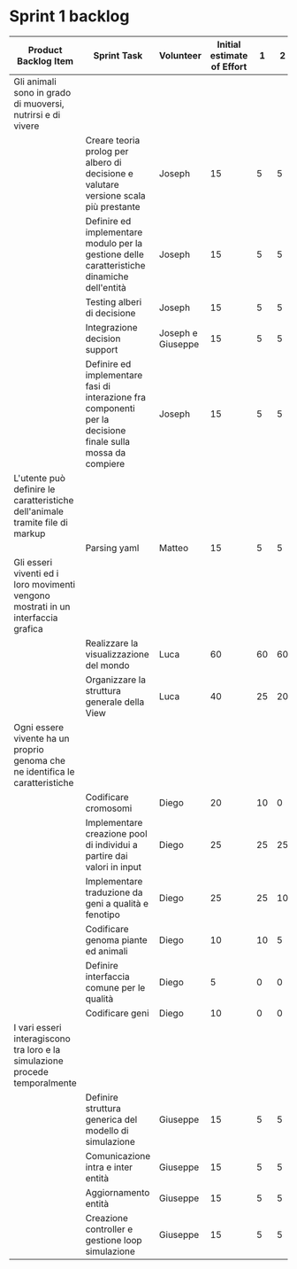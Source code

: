 # Sprint 1 backlog

| Product Backlog Item | Sprint Task                                                                    	 | Volunteer | Initial estimate of Effort | 1 | 2 | 3 | 4 | 5 | 6 |
|----------|-----------------------------------------------------------------------------|--------------------|-----------------------|---|---|---|---|---|---|
| Gli animali sono in grado di muoversi, nutrirsi e di vivere
|         | Creare teoria prolog per albero di decisione e valutare versione scala più prestante | Joseph | 15 | 5 | 5 | 0 | 0 | 0 | 0 |
|         | Definire ed implementare modulo per la gestione delle caratteristiche dinamiche dell'entità| Joseph | 15 | 5 | 5 | 0 | 0 | 0 | 0 |
|         | Testing alberi di decisione | Joseph | 15 | 5 | 5 | 0 | 0 | 0 | 0 |
|         | Integrazione decision support | Joseph e Giuseppe | 15 | 5 | 5 | 0 | 0 | 0 | 0 |
|         | Definire ed implementare fasi di interazione fra componenti per la decisione finale sulla mossa da compiere| Joseph | 15 | 5 | 5 | 0 | 0 | 0 | 0 |
| L'utente può definire le caratteristiche dell'animale tramite file di markup
|         | Parsing yaml| Matteo | 15 | 5 | 5 | 0 | 0 | 0 | 0 |
| Gli esseri viventi ed i loro movimenti vengono mostrati in un interfaccia grafica
|         | Realizzare la visualizzazione del mondo| Luca | 60 | 60 | 60 | 45 | 25 | 15 | 0 |
|         | Organizzare la struttura generale della View| Luca | 40 | 25 | 20 | 10 | 10 | 0 | 10 |
| Ogni essere vivente ha un proprio genoma che ne identifica le caratteristiche
|         | Codificare cromosomi| Diego             |  20  | 10 | 0 | 0 | 0 | 0 | 0 |
|         | Implementare creazione pool di individui a partire dai valori in input | Diego             |  25  | 25  | 25 | 20 | 5 | 0 | 0 |
|         | Implementare traduzione da geni a qualità e fenotipo | Diego             |  25  | 25  | 10 | 5 | 0 | 0 | 0 |
|         | Codificare genoma piante ed animali | Diego             |  10  | 10 | 5 | 5 | 5 | 0 | 0 |
|         | Definire interfaccia comune per le qualità | Diego             |  5  | 0  | 0 | 0 | 0 | 0 | 0 |
|         | Codificare geni | Diego             |  10  | 0  | 0 | 0 | 0 | 0 | 0 |
| I vari esseri interagiscono tra loro e la simulazione procede temporalmente
|         | Definire struttura generica del modello di simulazione | Giuseppe | 15 | 5 | 5 | 0 | 0 | 0 | 0 |
|         | Comunicazione intra e inter entità | Giuseppe | 15 | 5 | 5 | 0 | 0 | 0 | 0 |
|         | Aggiornamento entità | Giuseppe | 15 | 5 | 5 | 0 | 0 | 0 | 0 |
|         | Creazione controller e gestione loop simulazione| Giuseppe | 15 | 5 | 5 | 0 | 0 | 0 | 0 |
